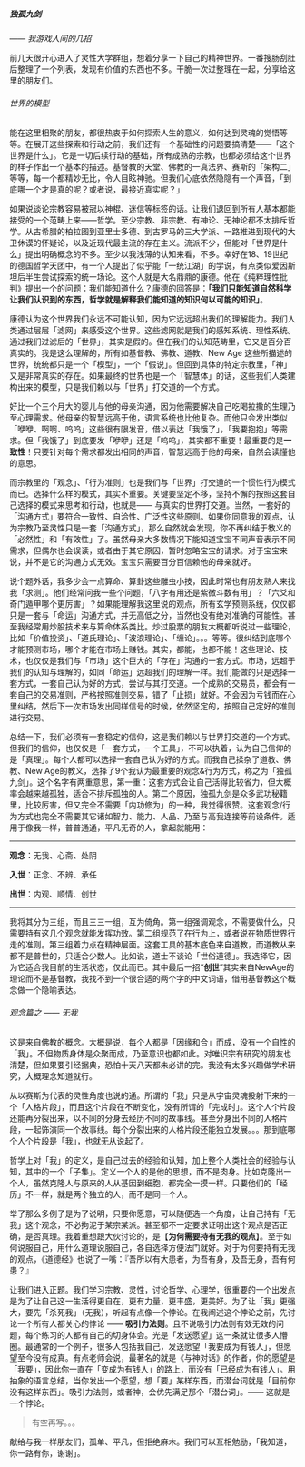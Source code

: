 ##### 独孤九剑

*—— 我游戏人间的几招*



前几天很开心进入了灵性大学群组，想着分享一下自己的精神世界。一番搜肠刮肚后整理了一个列表，发现有价值的东西也不多。干脆一次过整理在一起，分享给这里的朋友们。



###### 世界的模型

能在这里相聚的朋友，都很热衷于如何探索人生的意义，如何达到灵魂的觉悟等等。在展开这些探索和行动之前，我们还有一个基础性的问题要搞清楚——「这个世界是什么」。它是一切后续行动的基础，所有成熟的宗教，也都必须给这个世界的样子作出一个基本的描述。基督教的天堂、佛教的一真法界、赛斯的「架构二」等等，每一个都精妙无比，令人目眩神驰。但我们心底依然隐隐有一个声音，「到底哪一个才是真的呢？或者说，最接近真实呢？」



如果说谈论宗教容易被冠以神棍、迷信等标签的话。让我们退回到所有人基本都能接受的一个范畴上来——哲学。至少宗教、非宗教、有神论、无神论都不太排斥哲学。从古希腊的柏拉图到亚里士多德、到古罗马的三大学派、一路推进到现代的大卫休谟的怀疑论，以及近现代最主流的存在主义。流派不少，但能对「世界是什么」提出明确概念的不多。至少以我浅薄的认知来看，不多。幸好在18、19世纪的德国哲学天团中，有一个人提出了似乎能「一统江湖」的学说，有点类似爱因斯坦后半生尝试探索的统一场论。这个人就是大名鼎鼎的康德。他在《纯粹理性批判》提出一个的问题：我们能知道什么？康德的回答是：**「我们只能知道自然科学让我们认识到的东西，哲学就是解释我们能知道的知识何以可能的知识」**。



康德认为这个世界我们永远不可能认知，因为它远远超出我们的理解能力。我们人类通过层层「滤网」来感受这个世界。这些滤网就是我们的感知系统、理性系统。通过我们过滤后的「世界」，其实是假的。但在我们的认知范畴里，它又是百分百真实的。我是这么理解的，所有如基督教、佛教、道教、New Age 这些所描述的世界，统统都只是一个「模型」，一个「假说」。但回到具体的特定宗教里，「神」又是非常真实的存在。如果最终的世界也是一个「智慧体」的话，这些我们人类建构出来的模型，只是我们赖以与「世界」打交道的一个方式。



好比一个三个月大的婴儿与他的母亲沟通，因为他需要解决自己吃喝拉撒的生理乃至心理需求。他母亲的智慧远高于他，语言系统也比他复杂。而他只会发出类似「咿咿、啊啊、呜呜」这些很有限发音，借以表达「我饿了」，「我要抱抱」等需求。但「我饿了」到底要发「咿咿」还是「呜呜」，其实都不重要！最重要的是**一致性**！只要针对每个需求都发出相同的声音，智慧远高于他的母亲，自然会读懂他的意思。



而宗教里的「观念」、「行为准则」也是我们与「世界」打交道的一个惯性行为模式而已。选择什么样的模式，其实不重要。关键要坚定不移，坚持不懈的按照这套自己选择的模式来思考和行动，也就是—— 与真实的世界打交道。当然，一套好的「沟通方式」要符合一致性、自洽性、广泛性这些原则。如果你同意我的观点，认为宗教乃至灵性只是一套「沟通方式」，那么自然就会发现，你不再纠结于教义的「必然性」和「有效性」了。虽然母亲大多数情况下能知道宝宝不同声音表示不同需求，但偶尔也会误读，或者由于其它原因，暂时忽略宝宝的请求。对于宝宝来说，并不是它的沟通方式无效。宝宝只需要百分百信赖他的母亲就好。



说个题外话，我多少会一点算命、算卦这些雕虫小技，因此时常也有朋友熟人来找我「求测」。他们经常问我一些个问题，「八字有用还是紫微斗数有用」？「六爻和奇门遁甲哪个更厉害」？如果能理解我这里说的观点，所有玄学预测系统，仅仅都只是一套与「命运」沟通方式，并无高低之分，当然也没有绝对准确的可能性。甚至我经常用炒股技术来与算命体系类比。炒过股票的朋友大概都听说过一些理论，比如「价值投资」、「道氏理论」、「波浪理论」、「缠论」。。。等等。很纠结到底哪个才能预测市场，哪个才能在市场上赚钱。其实，都能，也都不能！这些理论、技术，也仅仅是我们与「市场」这个巨大的「存在」沟通的一套方式。市场，远超于我们的认知与理解的，如同「命运」远超我们的理解一样。我们能做的只是选择一套方式，一套自己认为好的方式，尝试与其打交道。一个成熟的交易员，都会有一套自己的交易准则，严格按照准则交易，错了「止损」就好。不会因为亏钱而在心里纠结，然后下一次市场发出同样信号的时候，依然坚定的，按照自己定好的准则进行交易。



总结一下，我们必须有一套稳定的信仰，这是我们赖以与世界打交道的一个方式。但我们的信仰，也仅仅是「一套方式，一个工具」，不可以执着，认为自己信仰的是「真理」。每个人都可以选择一套自己认为好的方式。而我自己揉杂了道教、佛教、New Age的教义，选择了9个我认为最重要的观念&行为方式，称之为「独孤九剑」。这个名字有两重意思，第一重：这套方式会让自己活得比较省力，但大概率会越来越孤独，适合不排斥孤独的人。第二个原因，独孤九剑是众多武功秘籍里，比较厉害，但又完全不需要「内功修为」的一种，我觉得很赞。这套观念/行为方式也完全不需要其它诸如智力、能力、人品、乃至与高我连接等前设条件。适用于像我一样，普普通通，平凡无奇的人，拿起就能用：

---------------------------------

**观念**：无我、心斋、处阴

**入世**：正念、不辨、承任

**出世**：内观、顺情、创世

---------------------------------



我将其分为三组，而且三三一组，互为倚角。第一组强调观念，不需要做什么，只需要持有这几个观念就能发挥功效。第二组规范了在行为上，或者说在物质世界行走的准则。第三组着力点在精神层面。这套工具的基本底色来自道教，而道教从来都不是普世的，只适合少数人。比如说，道士不谈论「世俗道德」。我选择它，因为它适合我目前的生活状态，仅此而已。其中最后一招“**创世**”其实来自NewAge的理论而不是基督教，我找不到一个很合适的两个字的中文词语，借用基督教这个概念做一个隐喻表达。



###### 观念篇之 —— 无我

这是来自佛教的概念。大概是说，每个人都是「因缘和合」而成，没有一个自性的「我」。不但物质身体是众聚而成，乃至意识也都如此。对唯识宗有研究的朋友也清楚，但如果要引经据典，恐怕十天八天都未必讲的完。我没有太多兴趣做学术研究，大概理念知道就行。

从以赛斯为代表的灵性角度也说的通。所谓的「我」只是从宇宙灵魂投射下来的一个「人格片段」，而且这个片段在不断变化，没有所谓的「完成时」。这个人个片段还能再分裂出来，以不同的分身去经历不同的故事线。甚至分身出不同的人格片段，一起饰演同一个故事线。每个分裂出来的人格片段还能独立发展。。。那到底哪个人个片段是「我」，也就无从说起了。

哲学上对「我」的定义，是自己过去的经验和认知，加上整个人类社会的经验与认知，其中的一个「子集」。定义一个人的是他的思想，而不是肉身。比如克隆出一个人，虽然克隆人与原来的人从基因到细胞，都完全一摸一样。只要他们的「经历」不一样，就是两个独立的人，而不是同一个人。

举了那么多例子是为了说明，只要你愿意，可以随便选一个角度，让自己持有「无我」这个观念，不必拘泥于某宗某派。甚至都不一定要求证明出这个观点是否正确，是否真理。我着重想跟大伙讨论的，是【**为何需要持有无我的观点**】。至于如何说服自己，用什么道理说服自己，各自选择方便法门就好。对于为何要持有无我的观点，《道德经》也说了一嘴：『吾所以有大患者，为吾有身，及吾无身，吾有何患？』



让我们进入正题。我们学习宗教、灵性，讨论哲学、心理学，很重要的一个出发点是为了让自己这一生活得更自在，更有力量，更丰盛，更美好。为了让「我」更强大，要先「杀死我」（无我），听起有点像一个悖论。在我阐述这个悖论之前，先讨论一个所有人都关心的悖论 —— **吸引力法则**。且不说吸引力法则有效无效的问题，每个练习的人都有自己的切身体会。光是「发送愿望」这一条就让很多人懵圈。最通常的一个例子，很多人包括我自己，发送愿望「我要成为有钱人」，但愿望至今没有成真。有点老师会说，最著名的就是《与神对话》的作者，你的愿望是「我要」，因此你一直在「变成为有钱人」的路上，而没有「已经成为有钱人」。用抽象的语言总结，当你发出一个愿望，想「要」某样东西，而潜台词就是「目前你没有这样东西」。吸引力法则，或者神，会优先满足那个「潜台词」。—— 这就是一个悖论。





> 有空再写。。。







献给与我一样朋友们，孤单、平凡，但拒绝麻木。我们可以互相勉励，「我知道，你一路有你，谢谢」。